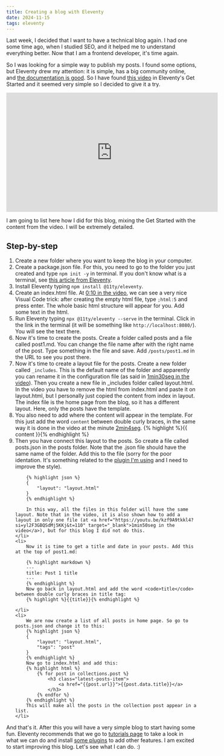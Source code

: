 ```yaml
---
title: Creating a blog with Eleventy
date: 2024-11-15
tags: eleventy
---
```

Last week, I decided that I want to have a technical blog again. I had one some time ago, when I studied SEO, and it helped me to understand everything better. Now that I am a frontend developer, it's time again.

So I was looking for a simple way to publish my posts. I found some options, but Eleventy drew my attention: it is simple, has a big community online, and <a href="https://www.11ty.dev/docs/" target="_blank">the documentation is good</a>. So I have found <a href="https://www.youtube.com/watch?v=kzf9A9tkkl4">this video</a> in Eleventy's Get Started and it seemed very simple so I decided to give it a try.

<iframe width="560" height="315" src="https://www.youtube.com/embed/kzf9A9tkkl4?si=6bJ5ISIslhMV6y-A" title="YouTube video player" frameborder="0" allow="accelerometer; autoplay; clipboard-write; encrypted-media; gyroscope; picture-in-picture; web-share" referrerpolicy="strict-origin-when-cross-origin" allowfullscreen></iframe>

I am going to list here how I did for this blog, mixing the Get Started with the content from the video. I will be extremely detailed.

<h2>Step-by-step</h2>
<ol class="post-step-by-step">
    <li>
        Create a new folder where you want to keep the blog in your computer.
    </li>
    <li>
        Create a package.json file. For this, you need to go to the folder you just created and type <code>npm init -y</code> in terminal. If you don't know what is a terminal, see <a href="https://www.11ty.dev/docs/terminal-window/" target="_blank">this article from Eleventy</a>.
    </li>
    <li>
        Install Eleventy typing <code>npm install @11ty/eleventy</code>.
    </li>
    <li>
        Create an index.html file. At <a href="https://youtu.be/kzf9A9tkkl4?si=Rxxg-2f39VreNeXF&t=10" target="_blank">0:10 in the video</a>, we can see a very nice Visual Code trick: after creating the empty html file, type <code>;html:5</code> and press enter. The whole basic html structure will appear for you. Add some text in the html.
    </li>
    <li>
        Run Eleventy typing <code>npx @11ty/eleventy --serve</code> in the terminal. Click in the link in the terminal (it will be something like <code>http://localhost:8080/</code>). You will see the text there.
    </li>
    <li>
        Now it's time to create the posts. Create a folder called posts and a file called post1.md. You can change the file name after with the right name of the post. Type something in the file and save. Add <code>/posts/post1.md</code> in the URL to see you post there.
    </li>
    <li>
        Now it's time to create a layout file for the posts. Create a new folder called <code>_includes</code>. This is the default name of the folder and apparently you can rename it in the configuration file (as said in <a href="https://youtu.be/kzf9A9tkkl4?si=5CbzOh_0iRiRtO-u&t=89" target="_blank">1min30seg in the video</a>). Then you create a new file in _includes folder called layout.html. In the video you have to remove the html from index.html and paste it on layout.html, but I personally just copied the content from index in layout. The index file is the home page from the blog, so it has a different layout. Here, only the posts have the template.
    </li>
    <li>You also need to add where the content will appear in the template. For this just add the word <code>content</code> between double curly braces, in the same way it is done in the video at the minute <a href="https://youtu.be/kzf9A9tkkl4?si=xol3LEgGxeC_rhI0&t=124 target="_blank">2min4seg</a>.
     {% highlight %}{{ content }}{% endhighlight %}
    <li>
        Then you have connect this layout to the posts. So create a file called posts.json in the posts folder. Note that the .json file should have the same name of the folder. Add this to the file (sorry for the poor identation. It's something related to the <a href="https://github.com/11ty/eleventy-plugin-syntaxhighlight" target="_blank">plugin I'm using</a> and I need to improve the style).

        {% highlight json %}
        { 
            "layout": "layout.html"
        }
        {% endhighlight %}   

        In this way, all the files in this folder will have the same layout. Note that in the video, it is also shown how to add a layout in only one file (at <a href="https://youtu.be/kzf9A9tkkl4?si=yl2F3GBQSdMj5KKj&t=110" target="_blank">1min50seg in the video</a>), but for this blog I did not do this.
    </li>
    <li>
        Now it is time to get a title and date in your posts. Add this at the top of post1.md:
        
        {% highlight markdown %}    
        ---
        title: Post 1 title
        ---
        {% endhighlight %}   
        Now go back in layout.html and add the word <code>title</code> between double curly braces in title tag: 
        {% highlight %}{{title}}{% endhighlight %}

    </li>
    <li>
        We are now create a list of all posts in home page. So go to posts.json and change it to this:
        {% highlight json %}        
        { 
            "layout": "layout.html",
            "tags": "post"
        }
        {% endhighlight %}         
        Now go to index.html and add this:
        {% highlight html %}
            {% for post in collections.post %}
                <h3 class="latest-posts-item">
                    <a href="{{post.url}}">{{post.data.title}}</a>
                </h3>
            {% endfor %}
        {% endhighlight %}
        This will make all the posts in the collection post appear in a list.
    </li>
</ol>

And that's it. After this you will have a very simple blog to start having some fun. Eleventy recommends that we go to <a href="https://www.11ty.dev/docs/tutorials/" target="_blank">tutorials page</a> to take a look in what we can do and install <a href="https://www.11ty.dev/docs/plugins/official/" target="_blank">some plugins</a> to add other features. I am excited to start improving this blog. Let's see what I can do. :) 



